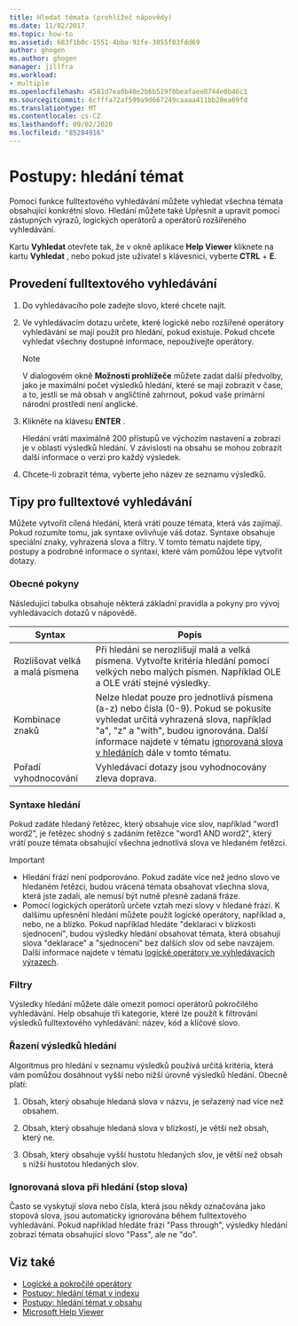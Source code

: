```yaml
---
title: Hledat témata (prohlížeč nápovědy)
ms.date: 11/02/2017
ms.topic: how-to
ms.assetid: 683f1b0c-1551-4bba-91fe-3855f03fdd69
author: ghogen
ms.author: ghogen
manager: jillfra
ms.workload:
- multiple
ms.openlocfilehash: 4581d7ea0b40e2b6b519f0beafaee8744e0b46c1
ms.sourcegitcommit: 6cfffa72af599a9d667249caaaa411bb28ea69fd
ms.translationtype: MT
ms.contentlocale: cs-CZ
ms.lasthandoff: 09/02/2020
ms.locfileid: "85284916"
---
```

# <a name="how-to-search-for-topics"></a>Postupy: hledání témat

Pomocí funkce fulltextového vyhledávání můžete vyhledat všechna témata obsahující konkrétní slovo. Hledání můžete také Upřesnit a upravit pomocí zástupných výrazů, logických operátorů a operátorů rozšířeného vyhledávání.

Kartu **Vyhledat** otevřete tak, že v okně aplikace **Help Viewer** kliknete na kartu **Vyhledat** , nebo pokud jste uživatel s klávesnicí, vyberte **CTRL** + **E**.

## <a name="to-perform-a-full-text-search"></a>Provedení fulltextového vyhledávání

1. Do vyhledávacího pole zadejte slovo, které chcete najít.

2. Ve vyhledávacím dotazu určete, které logické nebo rozšířené operátory vyhledávání se mají použít pro hledání, pokud existuje. Pokud chcete vyhledat všechny dostupné informace, nepoužívejte operátory.

    > [!NOTE]
    > V dialogovém okně **Možnosti prohlížeče** můžete zadat další předvolby, jako je maximální počet výsledků hledání, které se mají zobrazit v čase, a to, jestli se má obsah v angličtině zahrnout, pokud vaše primární národní prostředí není anglické.

3. Klikněte na klávesu **ENTER** .

     Hledání vrátí maximálně 200 přístupů ve výchozím nastavení a zobrazí je v oblasti výsledků hledání. V závislosti na obsahu se mohou zobrazit další informace o verzi pro každý výsledek.

4. Chcete-li zobrazit téma, vyberte jeho název ze seznamu výsledků.

## <a name="full-text-search-tips"></a>Tipy pro fulltextové vyhledávání

Můžete vytvořit cílená hledání, která vrátí pouze témata, která vás zajímají. Pokud rozumíte tomu, jak syntaxe ovlivňuje váš dotaz. Syntaxe obsahuje speciální znaky, vyhrazená slova a filtry. V tomto tématu najdete tipy, postupy a podrobné informace o syntaxi, které vám pomůžou lépe vytvořit dotazy.

### <a name="general-guidelines"></a>Obecné pokyny

Následující tabulka obsahuje některá základní pravidla a pokyny pro vývoj vyhledávacích dotazů v nápovědě.

|Syntax|Popis|
|------------|-----------------|
|Rozlišovat velká a malá písmena|Při hledání se nerozlišují malá a velká písmena. Vytvořte kritéria hledání pomocí velkých nebo malých písmen. Například OLE a OLE vrátí stejné výsledky.|
|Kombinace znaků|Nelze hledat pouze pro jednotlivá písmena (a-z) nebo čísla (0-9). Pokud se pokusíte vyhledat určitá vyhrazená slova, například "a", "z" a "with", budou ignorována. Další informace najdete v tématu [ignorovaná slova v hledáních](#stopwords) dále v tomto tématu.|
|Pořadí vyhodnocování|Vyhledávací dotazy jsou vyhodnocovány zleva doprava.|

### <a name="search-syntax"></a>Syntaxe hledání

Pokud zadáte hledaný řetězec, který obsahuje více slov, například "word1 word2", je řetězec shodný s zadáním řetězce "word1 AND word2", který vrátí pouze témata obsahující všechna jednotlivá slova ve hledaném řetězci.

> [!IMPORTANT]
> - Hledání frází není podporováno. Pokud zadáte více než jedno slovo ve hledaném řetězci, budou vrácená témata obsahovat všechna slova, která jste zadali, ale nemusí být nutně přesně zadaná fráze.
> - Pomocí logických operátorů určete vztah mezi slovy v hledané frázi. K dalšímu upřesnění hledání můžete použít logické operátory, například a, nebo, ne a blízko. Pokud například hledáte "deklaraci v blízkosti sjednocení", budou výsledky hledání obsahovat témata, která obsahují slova "deklarace" a "sjednocení" bez dalších slov od sebe navzájem. Další informace najdete v tématu [logické operátory ve vyhledávacích výrazech](../help-viewer/logical-operators-search-expressions.md).

### <a name="filters"></a>Filtry

Výsledky hledání můžete dále omezit pomocí operátorů pokročilého vyhledávání. Help obsahuje tři kategorie, které lze použít k filtrování výsledků fulltextového vyhledávání: název, kód a klíčové slovo.

### <a name="ranking-of-search-results"></a>Řazení výsledků hledání

Algoritmus pro hledání v seznamu výsledků používá určitá kritéria, která vám pomůžou dosáhnout vyšší nebo nižší úrovně výsledků hledání. Obecně platí:

1. Obsah, který obsahuje hledaná slova v názvu, je seřazený nad více než obsahem.

2. Obsah, který obsahuje hledaná slova v blízkosti, je větší než obsah, který ne.

3. Obsah, který obsahuje vyšší hustotu hledaných slov, je větší než obsah s nižší hustotou hledaných slov.

### <a name=""></a><a name="stopwords"> Ignorovaná slova při hledání (stop slova) </a>

Často se vyskytují slova nebo čísla, která jsou někdy označována jako stopová slova, jsou automaticky ignorována během fulltextového vyhledávání. Pokud například hledáte frázi "Pass through", výsledky hledání zobrazí témata obsahující slovo "Pass", ale ne "do".

## <a name="see-also"></a>Viz také

- [Logické a pokročilé operátory](../help-viewer/logical-operators-search-expressions.md)
- [Postupy: hledání témat v indexu](../help-viewer/find-topics-index.md)
- [Postupy: hledání témat v obsahu](../help-viewer/find-topics-toc.md)
- [Microsoft Help Viewer](../help-viewer/overview.md)